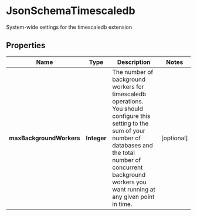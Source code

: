 

# JsonSchemaTimescaledb

System-wide settings for the timescaledb extension

## Properties

| Name | Type | Description | Notes |
|------------ | ------------- | ------------- | -------------|
|**maxBackgroundWorkers** | **Integer** | The number of background workers for timescaledb operations. You should configure this setting to the sum of your number of databases and the total number of concurrent background workers you want running at any given point in time. |  [optional] |



